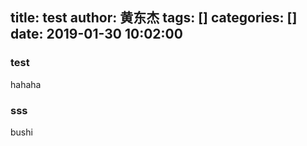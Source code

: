title: test
author: 黄东杰
tags: []
categories: []
date: 2019-01-30 10:02:00
---
### test
hahaha
### sss
bushi